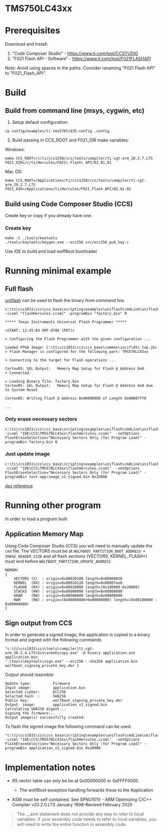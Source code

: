 # TMS750LC43xx

# Prerequisites

Download and install:
1) "Code Composer Studio" - https://www.ti.com/tool/CCSTUDIO
2) "F021 Flash API - Software" - https://www.ti.com/tool/F021FLASHAPI

Note: Avoid using spaces in the paths. Consider renaming "F021 Flash API" to "F021_Flash_API".

# Build

## Build from command line (msys, cygwin, etc)

1) Setup default configuration:

```
cp config/examples/ti-tms570lc435.config .config
```

2) Build passing in CCS_ROOT and F021_DIR make variables:

Windows:
```
make CCS_ROOT=/c/ti/ccs1250/ccs/tools/compiler/ti-cgt-arm_20.2.7.LTS F021_DIR=/c/ti/Hercules/F021\ Flash\ API/02.01.01
```

Mac OS:
```
make CCS_ROOT=/Applications/ti/ccs1250/ccs/tools/compiler/ti-cgt-arm_20.2.7.LTS F021_DIR=/Applications/ti/Hercules/F021_Flash_API/02.01.01
```

## Build using Code Composer Studio (CCS)

Create key or copy if you already have one.

### Create key

```
make -C ./tools/keytools
./tools/keytools/keygen.exe --ecc256 src/ecc256_pub_key.c
```

Use IDE to build and load wolfBoot bootloader

# Running minimal example

## Full flash

[uniflash](https://www.ti.com/tool/UNIFLASH#downloads) can be used to flash the binary from command line.

```
c:\ti\ccs1031\ccs\ccs_base\scripting\examples\uniflash\cmdLine\uniflash.bat -ccxml "flashHercules.ccxml" -programBin "factory.bin" 0
```

```
***** Texas Instruments Universal Flash Programmer *****

<START: 12:45:03 GMT-0700 (PDT)>

> Configuring the Flash Programmer with the given configuration ...

Loaded FPGA Image: C:\ti\ccs1031\ccs\ccs_base\common\uscif\dtc_top.jbc
> Flash Manager is configured for the following part: TMS570LC43xx

> Connecting to the target for Flash operations ...

CortexR5: GEL Output:   Memory Map Setup for Flash @ Address 0x0
> Connected.

> Loading Binary file: factory.bin
CortexR5: GEL Output:   Memory Map Setup for Flash @ Address 0x0 due to System Reset

CortexR5: Writing Flash @ Address 0x00000000 of Length 0x00007ff0

...
```


### Only erase necessary sectors

```
c:\ti\ccs1031\ccs\ccs_base\scripting\examples\uniflash\cmdLine\uniflash.bat -ccxml "IDE\CCS\TMS570LC43xx\flashHercules.ccxml"  -setOptions FlashEraseSelection="Necessary Sectors Only (for Program Load)" -programBin factory.bin 0
```

### Just update image

```
c:\ti\ccs1031\ccs\ccs_base\scripting\examples\uniflash\cmdLine\uniflash.bat -ccxml "IDE\CCS\TMS570LC43xx\flashHercules.ccxml"  -setOptions FlashEraseSelection="Necessary Sectors Only (for Program Load)" -programBin test-app/image_v1_signed.bin 0x20000
```

[dss reference](http://software-dl.ti.com/ccs/esd/documents/users_guide/sdto_dss_handbook.html)

# Running other program

In order to load a program built

## Application Memory Map

Using Code Composer Studio (CCS) you will need to manually update the
`cmd` file. The VECTORS must be at `WOLFBOOT_PARTITION_BOOT_ADDRESS +
IMAGE_HEADER_SIZE` and all flash sections (VECTORS, KERNEL, FLASH*)
must end before `WOLFBOOT_PARTITION_UPDATE_ADDRESS`

```
MEMORY
{
    VECTORS (X)  : origin=0x00020100 length=0x00000020
    KERNEL  (RX) : origin=0x00020120 length=0x00007ee0
    FLASH0  (RX) : origin=0x00028000 length=(0x100000-0x28000)
    STACKS  (RW) : origin=0x08000000 length=0x00008000
    KRAM    (RW) : origin=0x08008000 length=0x00000800
    RAM     (RW) : origin=(0x08008000+0x00000800) length=(0x00100000 - 0x00008800)
}
```

## Sign output from CCS

In order to generate a signed image, the application is copied to a binary format and signed with the following commands
```
"c:\ti\ccs1031\ccs\tools\compiler\ti-cgt-arm_20.2.4.LTS\bin\armobjcopy.exe" -O binary application.out application.bin
".\tools\keytools\sign.exe" --ecc256 --sha256 application.bin wolfboot_signing_private_key.der 1
```

Output should resemble:
```
Update type:          Firmware
Input image:          application.bin
Selected cipher:      ECC256
Selected hash  :      SHA256
Public key:           wolfboot_signing_private_key.der
Output  image:        application_v1_signed.bin
Calculating SHA256 digest...
Signing the firmware...
Output image(s) successfully created.
```

To flash the signed image the following command can be used.

```
"c:\ti\ccs1031\ccs\ccs_base\scripting\examples\uniflash\cmdLine\uniflash.bat" -ccxml "IDE\CCS\TMS570LC43xx\flashHercules.ccxml"  -setOptions FlashEraseSelection="Necessary Sectors Only (for Program Load)" -programBin application_v1_signed.bin 0x20000
```

# Implementation notes

 * R5 vector table can only be be at 0x00000000 or 0xFFFF0000
   * The wolfBoot exception handling forwards these to the Application

 * ASM must be self contained. See SPNU151V - ARM Optimizing C/C++ Compiler v20.2.0.LTS January 1998–Revised February 2020

> The __asm statement does not provide any way to refer to local
> variables. If your assembly code needs to refer to local variables,
> you will need to write the entire function in assembly code.
